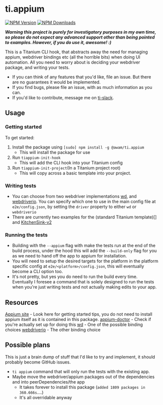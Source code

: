 # ti.appium

[![NPM Version][npm-image]][npm-url]
[![NPM Downloads][downloads-image]][downloads-url]


***Warning this project is purely for investigatory purposes in my own time, so please do not expect any advanced support other than being pointed to examples. However, if you do use it, awesome! :)***

This is a Titanium CLI hook, that abstracts away the need for managing appium, webdriver bindings etc (all the horrible bits) when doing UI automation. All you need to worry about is deciding your webdriver package, and writing your tests. 

- If you can think of any features that you'd like, file an issue. But there are no guarantees it would be implemented.
- If you find bugs, please file an issue, with as much information as you can.
- If you'd like to contribute, message me on [ti-slack](http://tislack.org/). 

## Usage

### Getting started

To get started:

1. Install the package using `[sudo] npm install -g @awam/ti.appium`
    - This will install the package for use
2. Run `tiappium-init-hook`
    - This will add the CLI hook into your Titanium config
3. Run `tiappium-init-project`(In a Titanium project root) 
	- This will copy across a basic template into your project.

### Writing tests

- You can choose from two webdriver implementations [wd](http://admc.io/wd/), and [webdriverio](http://webdriver.io/). You can specify which one to use in the main config file at `e2e/config.json`,  by setting the `driver` property to either `wd` or `webdriverio`
- There are currently two examples for the (standard Titanium template)[] and [KitchenSink-v2]()


### Running the tests

- Building with the `--appium` flag with make the tests run at the end of the build process, under the hood this will add the `--build-only` flag for you as we need to hand off the app to appium for installation.
- You will need to setup the desired targets for the platform in the platform specific config at `e2e/<platform>/config.json`, this will eventually become a CLI option too.
- It's not pretty, but yes you do need to run the build every time. Eventually I foresee a command that is solely designed to run the tests when you're just writing tests and not actually making edits to your app.

## Resources

[Appium site](http://appium.io/) - Look here for getting started tips, you do not need to install appium itself as it is contained in this package.
[appium-doctor](https://www.npmjs.com/package/appium-doctor) - Check if you're actually set up for doing this
 [wd](http://admc.io/wd/) - One of the possible binding choices
 [webdriverio](http://webdriver.io/) - The other binding choice

 ## Possible plans

This is just a brain dump of stuff that I'd like to try and implement, it should probably become GitHub issues.

- `ti appium` command that will only run the tests with the existing app.
- Maybe move the webdriver/appium packages out of the dependencies and into peerDependencies/the app
    - It takes forever to install this package (`added 1809 packages in 360.666s`....)
    - It's all overridable anyway

[npm-image]: https://img.shields.io/npm/v/@awam/ti.appium.svg
[npm-url]: https://npmjs.org/package/@awam/ti.appium
[downloads-image]: https://img.shields.io/npm/dm/@awam/ti.appium.svg
[downloads-url]: https://npmjs.org/package/@awam/ti.appium

